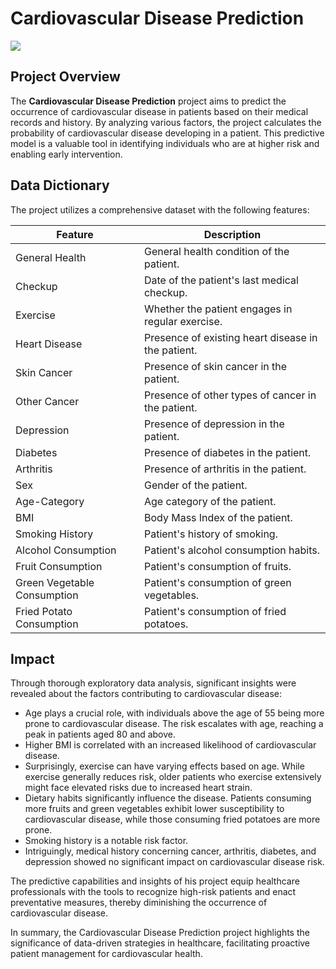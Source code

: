 # Cardiovascular Disease Prediction

![](https://d112y698adiu2z.cloudfront.net/photos/production/software_photos/002/508/249/datas/original.png)

## Project Overview
The **Cardiovascular Disease Prediction** project aims to predict the occurrence of cardiovascular disease in patients based on their medical records and history. By analyzing various factors, the project calculates the probability of cardiovascular disease developing in a patient. This predictive model is a valuable tool in identifying individuals who are at higher risk and enabling early intervention.

## Data Dictionary
The project utilizes a comprehensive dataset with the following features:

| Feature                    | Description                                       |
|---------------------------|---------------------------------------------------|
| General Health            | General health condition of the patient.          |
| Checkup                   | Date of the patient's last medical checkup.       |
| Exercise                  | Whether the patient engages in regular exercise.  |
| Heart Disease             | Presence of existing heart disease in the patient.|
| Skin Cancer               | Presence of skin cancer in the patient.           |
| Other Cancer              | Presence of other types of cancer in the patient. |
| Depression               | Presence of depression in the patient.           |
| Diabetes                  | Presence of diabetes in the patient.              |
| Arthritis                 | Presence of arthritis in the patient.             |
| Sex                       | Gender of the patient.                           |
| Age-Category              | Age category of the patient.                     |
| BMI                       | Body Mass Index of the patient.                  |
| Smoking History           | Patient's history of smoking.                    |
| Alcohol Consumption       | Patient's alcohol consumption habits.            |
| Fruit Consumption         | Patient's consumption of fruits.                 |
| Green Vegetable Consumption | Patient's consumption of green vegetables.    |
| Fried Potato Consumption | Patient's consumption of fried potatoes.         |


## Impact
Through thorough exploratory data analysis, significant insights were revealed about the factors contributing to cardiovascular disease:

- Age plays a crucial role, with individuals above the age of 55 being more prone to cardiovascular disease. The risk escalates with age, reaching a peak in patients aged 80 and above.
- Higher BMI is correlated with an increased likelihood of cardiovascular disease.
- Surprisingly, exercise can have varying effects based on age. While exercise generally reduces risk, older patients who exercise extensively might face elevated risks due to increased heart strain.
- Dietary habits significantly influence the disease. Patients consuming more fruits and green vegetables exhibit lower susceptibility to cardiovascular disease, while those consuming fried potatoes are more prone.
- Smoking history is a notable risk factor.
- Intriguingly, medical history concerning cancer, arthritis, diabetes, and depression showed no significant impact on cardiovascular disease risk.


The predictive capabilities and insights of his project equip healthcare professionals with the tools to recognize high-risk patients and enact preventative measures, thereby diminishing the occurrence of cardiovascular disease.

In summary, the Cardiovascular Disease Prediction project highlights the significance of data-driven strategies in healthcare, facilitating proactive patient management for cardiovascular health.